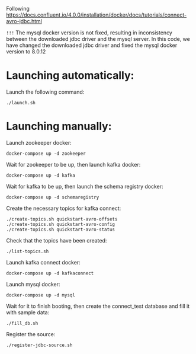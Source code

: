 Following https://docs.confluent.io/4.0.0/installation/docker/docs/tutorials/connect-avro-jdbc.html

`!!!` The mysql docker version is not fixed, resulting in inconsistency between the downloaded jdbc driver and the mysql server.
In this code, we have changed the downloaded jdbc driver and fixed the mysql docker version to 8.0.12

# Launching automatically:

Launch the following command:
```
./launch.sh
```

# Launching manually:

Launch zookeeper docker: 
```
docker-compose up -d zookeeper
```

Wait for zookeeper to be up, then launch kafka docker: 
```
docker-compose up -d kafka
```

Wait for kafka to be up, then launch the schema registry docker: 
```
docker-compose up -d schemaregistry
```

Create the necessary topics for kafka connect:
```
./create-topics.sh quickstart-avro-offsets
./create-topics.sh quickstart-avro-config
./create-topics.sh quickstart-avro-status
```

Check that the topics have been created:
```
./list-topics.sh
```

Launch kafka connect docker: 
```
docker-compose up -d kafkaconnect
```

Launch mysql docker: 
```
docker-compose up -d mysql
```

Wait for it to finish booting, then create the connect_test database and fill it with sample data:
```
./fill_db.sh
```

Register the source:
```
./register-jdbc-source.sh
```
